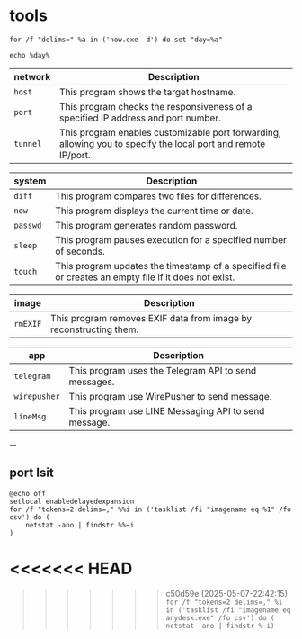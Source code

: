 # tools

``` batch
for /f "delims=" %a in ('now.exe -d') do set "day=%a"

echo %day%
```

| network    | Description                                                                       |
|------------|-----------------------------------------------------------------------------------|
| `host`     | This program shows the target hostname.                                           |
| `port`     | This program checks the responsiveness of a specified IP address and port number. |
| `tunnel`   | This program enables customizable port forwarding, allowing you to specify the local port and remote IP/port.|


|  system  | Description                                                                                           |
|----------|-------------------------------------------------------------------------------------------------------|
| `diff`   | This program compares two files for differences.                                                      |
| `now`    | This program displays the current time or date.                                                       |
| `passwd` | This program generates random password.                                                               |
| `sleep`  | This program pauses execution for a specified number of seconds.                                      |
| `touch`  | This program updates the timestamp of a specified file or creates an empty file if it does not exist. |

|  image   | Description                                                        |
|----------|--------------------------------------------------------------------|
| `rmEXIF` | This program removes EXIF data from image by reconstructing them.  |

|   app    | Description                                           |
|----------|-------------------------------------------------------|
| `telegram`| This program uses the Telegram API to send messages. |
| `wirepusher`| This program use WirePusher to send message.       |
| `lineMsg`| This program use LINE Messaging API to send message.  |


--

## port lsit
``` batch
@echo off
setlocal enabledelayedexpansion
for /f "tokens=2 delims=," %%i in ('tasklist /fi "imagename eq %1" /fo csv') do (
    netstat -ano | findstr %%~i
)
```
<<<<<<< HEAD
=======

>>>>>>> c50d59e (2025-05-07-22:42:15)
`for /f "tokens=2 delims=," %i in ('tasklist /fi "imagename eq anydesk.exe" /fo csv') do ( netstat -ano | findstr %~i)`  

